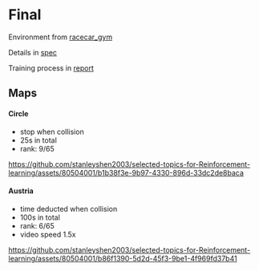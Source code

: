 # Final
Environment from [racecar_gym](https://github.com/axelbr/racecar_gym)

Details in [spec](https://github.com/stanleyshen2003/selected-topics-for-Reinforcement-learning/blob/main/Final_project/Selected%20Topics%20in%20Reinforcement%20Learning%20-%20Final%20%20Project.pdf)

Training process in [report](https://github.com/stanleyshen2003/selected-topics-for-Reinforcement-learning/blob/main/Final_project/report.pdf)
## Maps
#### Circle
- stop when collision
- 25s in total
- rank: 9/65


https://github.com/stanleyshen2003/selected-topics-for-Reinforcement-learning/assets/80504001/b1b38f3e-9b97-4330-896d-33dc2de8baca


#### Austria
- time deducted when collision
- 100s in total
- rank: 6/65
- video speed 1.5x


https://github.com/stanleyshen2003/selected-topics-for-Reinforcement-learning/assets/80504001/b86f1390-5d2d-45f3-9be1-4f969fd37b41


